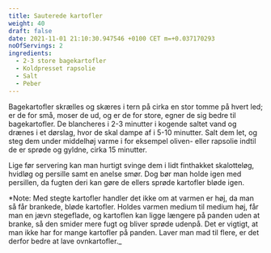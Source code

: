 ```yaml
---
title: Sauterede kartofler
weight: 40
draft: false
date: 2021-11-01 21:10:30.947546 +0100 CET m=+0.037170293
noOfServings: 2
ingredients:
  - 2-3 store bagekartofler
  - Koldpresset rapsolie
  - Salt
  - Peber
---
```


Bagekartofler skrælles og skæres i tern på cirka en stor tomme på hvert led; er de for
små, moser de ud, og er de for store, egner de sig bedre til bagekartofler. De blancheres
i 2-3 minutter i kogende saltet vand og drænes i et dørslag, hvor de skal dampe af i 5-10
minutter. Salt dem let, og steg dem under middelhøj varme i for eksempel oliven- eller
rapsolie indtil de er sprøde og gyldne, cirka 15 minutter.

Lige før servering kan man hurtigt svinge dem i lidt finthakket skalotteløg, hvidløg og
persille samt en anelse smør. Dog bør man holde igen med persillen, da fugten deri kan
gøre de ellers sprøde kartofler bløde igen.

*Note: Med stegte kartofler handler det ikke om at varmen er høj, da man så får brankede,
bløde kartofler. Holdes varmen medium til medium høj, får man en jævn stegeflade, og
kartoflen kan ligge længere på panden uden at branke, så den smider mere fugt og bliver
sprøde udenpå. Det er vigtigt, at man ikke har for mange kartofler på panden. Laver man
mad til flere, er det derfor bedre at lave ovnkartofler._

